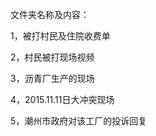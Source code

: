 文件夹名称及内容：

  1，被打村民及住院收费单
  
  2，村民被打现场视频
  
  3，沥青厂生产的现场
  
  4，2015.11.11日大冲突现场
  
  5，潮州市政府对该工厂的投诉回复
